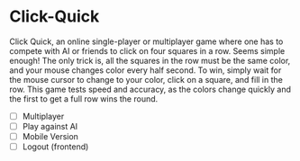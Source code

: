 # Click-Quick

Click Quick, an online single-player or multiplayer game where one has to compete with AI or friends to click on four squares in a row. Seems simple enough! The only trick is, all the squares in the row must be the same color, and your mouse changes color every half second. To win, simply wait for the mouse cursor to change to your color, click on a square, and fill in the row. This game tests speed and accuracy, as the colors change quickly and the first to get a full row wins the round.

- [ ] Multiplayer
- [ ] Play against AI
- [ ] Mobile Version
- [ ] Logout (frontend)
